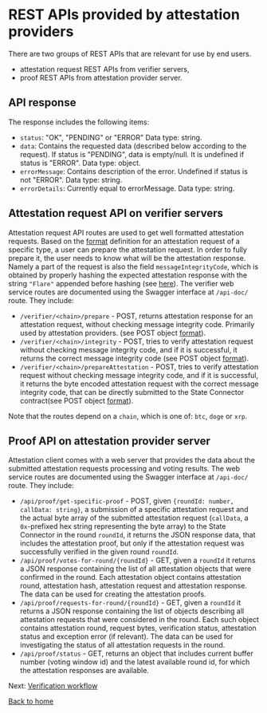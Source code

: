# REST APIs provided by attestation providers

There are two groups of REST APIs that are relevant for use by end users.

- attestation request REST APIs from verifier servers,
- proof REST APIs from attestation provider server.

## API response

The response includes the following items:

- `status`: "OK", "PENDING" or "ERROR" Data type: string.
- `data`: Contains the requested data (described below according to the request). If status is "PENDING", data is empty/null. It is undefined if status is "ERROR". Data type: object.
- `errorMessage`: Contains description of the error. Undefined if status is not "ERROR". Data type: string.
- `errorDetails`: Currently equal to errorMessage. Data type: string.

## Attestation request API on verifier servers

Attestation request API routes are used to get well formatted attestation requests. Based on the [format](https://github.com/flare-foundation/state-connector-attestation-types) definition for an attestation request of a specific type, a user can prepare the attestation request. In order to fully prepare it, the user needs to know what will be the attestation response. Namely a part of the request is also the field `messageIntegrityCode`, which is obtained by properly hashing the expected attestation response with the string `"Flare"` appended before hashing (see [here](../attestation-protocol/message-integrity.md)). The verifier web service routes are documented using the Swagger interface at `/api-doc/` route. They include:

- `/verifier/<chain>/prepare` - POST, returns attestation response for an attestation request, without checking message integrity code. Primarily used by attestation providers. (see POST object [format](../../src/servers/verifier-server/src/dtos/v-request-types.dto.ts)).
- `/verifier/<chain>/integrity` - POST, tries to verify attestation request without checking message integrity code, and if it is successful, it returns the correct message integrity code (see POST object [format](../../src/servers/verifier-server/src/dtos/v-request-types.dto.ts)).
- `/verifier/<chain>/prepareAttestation` - POST, tries to verify attestation request without checking message integrity code, and if it is successful, it returns the byte encoded attestation request with the correct message integrity code, that can be directly submitted to the State Connector contract(see POST object [format](../../src/servers/verifier-server/src/dtos/v-request-types.dto.ts)).

Note that the routes depend on a `chain`, which is one of: `btc`, `doge` or `xrp`.

## Proof API on attestation provider server

Attestation client comes with a web server that provides the data about the submitted attestation requests processing and voting results.
The web service routes are documented using the Swagger interface at `/api-doc/` route. They include:

- `/api/proof/get-specific-proof` - POST, given `{roundId: number, callData: string}`, a submission of a specific attestation request and the actual byte array of the submitted attestation request (`callData`, a `0x`-prefixed hex string representing the byte array) to the State Connector in the round `roundId`, it returns the JSON response data, that includes the attestation proof, but only if the attestation request was successfully verified in the given round `roundId`.
- `/api/proof/votes-for-round/{roundId}` - GET, given a `roundId` it returns a JSON response containing the list of all attestation objects that were confirmed in the round. Each attestation object contains attestation round, attestation hash, attestation request and attestation response. The data can be used for creating the attestation proofs.
- `/api/proof/requests-for-round/{roundId}` - GET, given a `roundId` it returns a JSON response containing the list of objects describing all attestation requests that were considered in the round. Each such object contains attestation round, request bytes, verification status, attestation status and exception error (if relevant). The data can be used for investigating the status of all attestation requests in the round.
- `/api/proof/status` - GET, returns an object that includes current buffer number (voting window id) and the latest available round id, for which the attestation responses are available.

Next: [Verification workflow](./verification-workflow.md)

[Back to home](../README.md)
